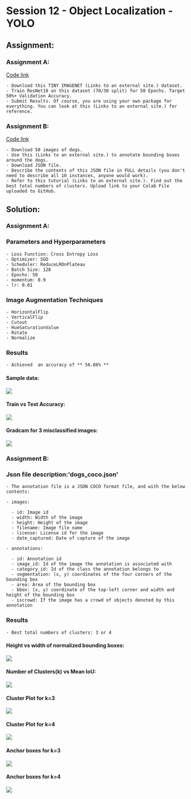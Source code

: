 

# Session 12 - Object Localization - YOLO

## Assignment:

  ### Assignment A:
  [Code link](https://github.com/aswa09/EVA-4/blob/master/S12/EVA4_S12_tinyimagenet.ipynb)
  
    - Download this TINY IMAGENET (Links to an external site.) dataset. 
    - Train ResNet18 on this dataset (70/30 split) for 50 Epochs. Target 50%+ Validation Accuracy. 
    - Submit Results. Of course, you are using your own package for everything. You can look at this (Links to an external site.) for reference. 

  ### Assignment B:
  [Code link](https://github.com/aswa09/EVA-4/blob/master/S12/EVA4_S12_dogs.ipynb)
  
    - Download 50 images of dogs. 
    - Use this (Links to an external site.) to annotate bounding boxes around the dogs.
    - Download JSON file. 
    - Describe the contents of this JSON file in FULL details (you don't need to describe all 10 instances, anyone would work). 
    - Refer to this tutorial (Links to an external site.). Find out the best total numbers of clusters. Upload link to your Colab File uploaded to GitHub.  

## Solution:

### Assignment A:

  ###  Parameters and Hyperparameters
    - Loss Function: Cross Entropy Loss
    - Optimizer: SGD
    - Scheduler: ReduceLROnPlateau
    - Batch Size: 128
    - Epochs: 50
    - momentum: 0.9
    - lr: 0.01

  ### Image Augmentation Techniques  
    - HorizontalFlip
    - VerticalFlip
    - Cutout
    - HueSaturationValue
    - Rotate
    - Normalize

  ### Results  
    - Achieved  an accuracy of ** 56.86% ** 

  #### Sample data:
  <img src="https://github.com/aswa09/EVA-4/blob/master/S12/results/tinyimagenet/timgnet_sample.png">
  
  #### Train vs Test Accuracy:
  <img src="https://github.com/aswa09/EVA-4/blob/master/S12/results/tinyimagenet/acc_trn_vs_tst.jpg">

  #### Gradcam for 3 misclassified images:
  <img src="https://github.com/aswa09/EVA-4/blob/master/S12/results/tinyimagenet/gradcam.png">
  
### Assignment B:

  ###  Json file description:'dogs_coco.json'
    - The annotation file is a JSON COCO format file, and with the below contents:

    - images:

      - id: Image id
      - width: Width of the image
      - height: Height of the image
      - filename: Image file name
      - license: License id for the image
      - date_captured: Date of capture of the image

    - annotations:

      - id: Annotation id
      - image_id: Id of the image the annotation is associated with
      - category_id: Id of the class the annotation belongs to
      - segmentation: (x, y) coordinates of the four corners of the bounding box
      - area: Area of the bounding box
      - bbox: (x, y) coordinate of the top-left corner and width and height of the bounding box
      - iscrowd: If the image has a crowd of objects denoted by this annotation

  ### Results
    - Best total numbers of clusters: 3 or 4 

  #### Height vs width of normalized bounding boxes:
  <img src="https://github.com/aswa09/EVA-4/blob/master/S12/results/anchor%20boxes/width_vs_height.jpg">

  #### Number of Clusters(k) vs Mean IoU:
  <img src="https://github.com/aswa09/EVA-4/blob/master/S12/results/anchor%20boxes/kmeans_iou.png">
  
  #### Cluster Plot for k=3
  <img src="https://github.com/aswa09/EVA-4/blob/master/S12/results/anchor%20boxes/cluster_plot_k3.jpg">
  
  #### Cluster Plot for k=4
  <img src="https://github.com/aswa09/EVA-4/blob/master/S12/results/anchor%20boxes/cluster_plot_k4.jpg">
  
  #### Anchor boxes for k=3
  <img src="https://github.com/aswa09/EVA-4/blob/master/S12/results/anchor%20boxes/anchor_bbox_k3.png">
  
  #### Anchor boxes for k=4
  <img src="https://github.com/aswa09/EVA-4/blob/master/S12/results/anchor%20boxes/anchor_bbox_k4.png">
